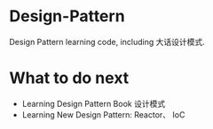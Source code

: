 # Design-Pattern

Design Pattern learning code, including 大话设计模式.

# What to do next

- Learning Design Pattern Book 设计模式
- Learning New Design Pattern: Reactor、 IoC
